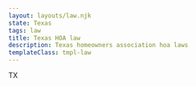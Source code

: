 ```yaml
---
layout: layouts/law.njk
state: Texas
tags: law
title: Texas HOA law
description: Texas homeowners association hoa laws
templateClass: tmpl-law
---
```


TX